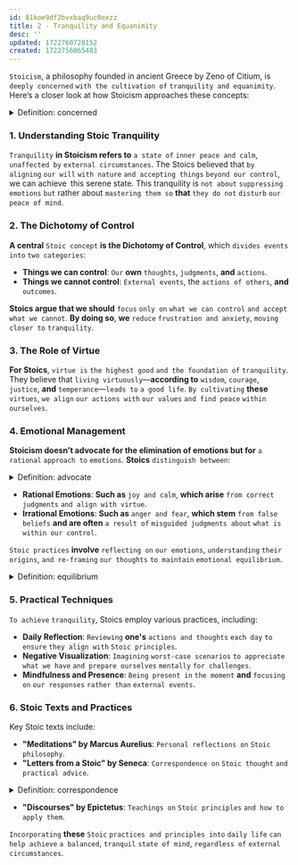 ```yaml
---
id: 81koe9df2bvxbaq9uc0exzz
title: 2 - Tranquility and Equanimity
desc: ''
updated: 1722760728152
created: 1722756065483
---
```


`Stoicism`, a philosophy founded in ancient Greece by Zeno of Citium, is `deeply concerned` `with the cultivation of` `tranquility and equanimity`. Here’s a closer look at how Stoicism approaches these concepts:



<!-- start of 'concerned' section -->
<details>
    <summary>Definition: concerned</summary>

#
The term concerned **means** `feeling` `worried or troubled` `about something`. It **indicates** `a sense of` `care or interest in` `a particular` `issue or situation`.

---
</details>
<!-- end of 'concerned' section -->



### 1. **Understanding Stoic Tranquility**

`Tranquility` **in Stoicism refers to** `a state of` `inner peace and calm`, `unaffected by` `external circumstances`. The Stoics believed that `by aligning` `our will` `with nature` `and accepting things` `beyond our control`, we can achieve` `this serene state. This tranquility is `not about` `suppressing emotions` `but` rather about `mastering them so` **that** `they do not` `disturb` `our peace of mind`.

### 2. **The Dichotomy of Control**

**A central** `Stoic concept` **is the Dichotomy of Control**, which `divides events into` `two categories`:
- **Things we can control**: `Our` **own** `thoughts`, `judgments`, **and** `actions`.
- **Things we cannot control**: `External events`, the `actions of others`, **and** `outcomes`.

**Stoics argue that we should** `focus` `only on` `what we can control` `and accept` `what we cannot`. **By doing so**, **we** `reduce` `frustration and anxiety`, `moving closer to` `tranquility`.

### 3. **The Role of Virtue**

**For Stoics**, `virtue is` `the highest good` `and the foundation of` `tranquility`. They believe that `living virtuously`—**according to** `wisdom`, `courage`, `justice`, **and** `temperance`—`leads to` `a good life`. `By cultivating` **these** `virtues`, `we align` `our actions with` `our values` `and find peace` `within ourselves`.

### 4. **Emotional Management**

**Stoicism doesn’t advocate for the elimination of emotions but for** `a rational` `approach to` `emotions`. **Stoics** `distinguish between`:



<!-- start of 'advocate' section -->
<details>
    <summary>Definition: advocate</summary>

#
An advocate **is** `someone` `who supports or argues` `for a cause`, `idea`, `or person`.

---
</details>
<!-- end of 'advocate' section -->



- **Rational Emotions**: **Such as** `joy and calm`, **which arise** `from correct judgments` `and align with virtue`.
- **Irrational Emotions**: **Such as** `anger and fear`, **which stem** `from false beliefs` **and are often** `a result of` `misguided judgments about` `what is within our control`.

`Stoic practices` **involve** `reflecting on` `our emotions`, `understanding` `their origins`, `and re-framing` `our thoughts` `to maintain` `emotional equilibrium`.



<!-- start of 'equilibrium' section -->
<details>
    <summary>Definition: equilibrium</summary>

#
Equilibrium **is** `a state of` `balance or stability` **where** `opposing forces or influences` `are equal`.

---
</details>
<!-- end of 'equilibrium' section -->



### 5. **Practical Techniques**

`To achieve` `tranquility`, Stoics employ various practices, including:
- **Daily Reflection**: `Reviewing` **one's** `actions and thoughts` `each day` `to ensure` `they align with` `Stoic principles`.
- **Negative Visualization**: `Imagining` `worst-case scenarios` `to appreciate` `what we have` `and prepare ourselves` `mentally` `for challenges`.
- **Mindfulness and Presence**: `Being present in` `the moment` **and** `focusing on` `our responses` `rather than` `external events`.

### 6. **Stoic Texts and Practices**

Key Stoic texts include:
- **"Meditations" by Marcus Aurelius**: `Personal reflections on` `Stoic philosophy`.
- **"Letters from a Stoic" by Seneca**: `Correspondence on` `Stoic thought` `and practical advice`.



<!-- start of 'correspondence' section -->
<details>
    <summary>Definition: correspondence</summary>

#
Correspondence **is** `the exchange of` `letters or communication` `between people`. It **can also refer to** `a connection or agreement` `between` `two things`.

---
</details>
<!-- end of 'correspondence' section -->



- **"Discourses" by Epictetus**: `Teachings on` `Stoic principles` `and how to` `apply them`.

`Incorporating` **these** `Stoic` `practices and principles into` `daily life` `can help achieve` `a balanced`, `tranquil` `state of mind`, `regardless of` `external circumstances`.